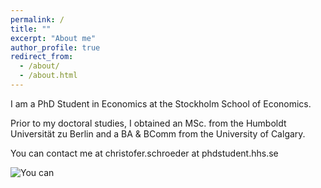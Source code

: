 ```yaml
---
permalink: /
title: ""
excerpt: "About me"
author_profile: true
redirect_from: 
  - /about/
  - /about.html
---
```


I am a PhD Student in Economics at the Stockholm School of Economics.

Prior to my doctoral studies, I obtained an MSc. from the Humboldt Universität zu Berlin and a BA & BComm from the University of Calgary.

You can contact me at christofer.schroeder at phdstudent.hhs.se

![You can](/images/bio-photo-2.jpg)